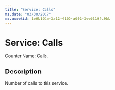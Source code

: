 ```yaml
---
title: "Service: Calls"
ms.date: "03/30/2017"
ms.assetid: 1e6b161a-3a12-4106-a092-3eeb219fc9bb
---
```

# Service: Calls
Counter Name: Calls.  
  
## Description  
 Number of calls to this service.
